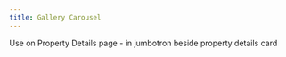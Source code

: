 ```yaml
---
title: Gallery Carousel
---
```

Use on Property Details page - in jumbotron beside property details card
